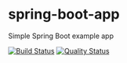 # spring-boot-app

Simple Spring Boot example app

[![Build Status](https://travis-ci.org/mleyb/spring-boot-app.svg?branch=master)](https://travis-ci.org/mleyb/spring-boot-app) [![Quality Status](https://sonarcloud.io/api/project_badges/measure?project=spring-boot-app&metric=alert_status)](https://github.com/mleyb/spring-boot-app)
